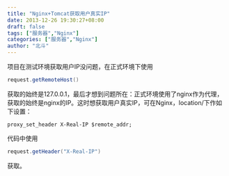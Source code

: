 ```yaml
---
title: "Nginx+Tomcat获取用户真实IP"
date: 2013-12-26 19:30:27+08:00
draft: false
tags: ["服务器","Nginx"]
categories: ["服务器","Nginx"]
author: "北斗"
---
```

项目在测试环境获取用户IP没问题，在正式环境下使用

```Java
request.getRemoteHost()
```
获取的始终是127.0.0.1，最后才想到问题所在：正式环境使用了nginx作为代理，获取的始终是nginx的IP。这时想获取用户真实IP，可在Nginx，location/下作如下设置：

```
proxy_set_header X-Real-IP $remote_addr;
```

代码中使用

```Java
request.getHeader("X-Real-IP")
```
获取。

